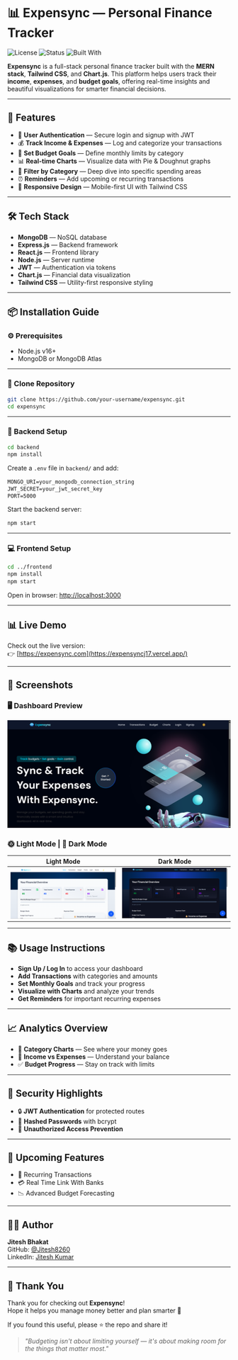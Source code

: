 # 📊 Expensync — Personal Finance Tracker

![License](https://img.shields.io/badge/license-MIT-blue.svg)
![Status](https://img.shields.io/badge/status-active-brightgreen)
![Built With](https://img.shields.io/badge/Built%20with-MERN%20Stack-blue)

**Expensync** is a full-stack personal finance tracker built with the **MERN stack**, **Tailwind CSS**, and **Chart.js**. This platform helps users track their **income**, **expenses**, and **budget goals**, offering real-time insights and beautiful visualizations for smarter financial decisions.

---

## 🚀 Features

- 🔐 **User Authentication** — Secure login and signup with JWT  
- 💰 **Track Income & Expenses** — Log and categorize your transactions  
- 🎯 **Set Budget Goals** — Define monthly limits by category  
- 📊 **Real-time Charts** — Visualize data with Pie & Doughnut graphs  
- 🧾 **Filter by Category** — Deep dive into specific spending areas  
- ⏰ **Reminders** — Add upcoming or recurring transactions  
- 📱 **Responsive Design** — Mobile-first UI with Tailwind CSS

---

## 🛠️ Tech Stack

- **MongoDB** — NoSQL database  
- **Express.js** — Backend framework  
- **React.js** — Frontend library  
- **Node.js** — Server runtime  
- **JWT** — Authentication via tokens  
- **Chart.js** — Financial data visualization  
- **Tailwind CSS** — Utility-first responsive styling  

---

## 📦 Installation Guide

### ⚙️ Prerequisites

- Node.js v16+  
- MongoDB or MongoDB Atlas  

---

### 📁 Clone Repository

```bash
git clone https://github.com/your-username/expensync.git
cd expensync
```

---

### 🔧 Backend Setup

```bash
cd backend
npm install
```

Create a `.env` file in `backend/` and add:

```env
MONGO_URI=your_mongodb_connection_string
JWT_SECRET=your_jwt_secret_key
PORT=5000
```

Start the backend server:

```bash
npm start
```

---

### 💻 Frontend Setup

```bash
cd ../frontend
npm install
npm start
```

Open in browser: [http://localhost:3000](http://localhost:3000)

---

## 📊 Live Demo

Check out the live version:  
👉 [https://expensync.com](https://expensyncj17.vercel.app/)

---

## 📸 Screenshots

### 🖥️ Dashboard Preview

![Expensync Full Demo](./public/demo.png)

### 🌞 Light Mode | 🌙 Dark Mode

| Light Mode                            | Dark Mode                             |
| ------------------------------------ | ------------------------------------- |
| ![Light](./public/light.png)         | ![Dark](./public/dark.png)           |


---

## 📚 Usage Instructions

- **Sign Up / Log In** to access your dashboard  
- **Add Transactions** with categories and amounts  
- **Set Monthly Goals** and track your progress  
- **Visualize with Charts** and analyze your trends  
- **Get Reminders** for important recurring expenses

---

## 📈 Analytics Overview

- 📌 **Category Charts** — See where your money goes  
- 🔄 **Income vs Expenses** — Understand your balance  
- ✅ **Budget Progress** — Stay on track with limits

---

## 🔐 Security Highlights

- 🔒 **JWT Authentication** for protected routes  
- 🔑 **Hashed Passwords** with bcrypt  
- 🚫 **Unauthorized Access Prevention**

---

## 🌟 Upcoming Features
 
- 🔁 Recurring Transactions  
- 💳 Real Time Link With Banks   
- 📉 Advanced Budget Forecasting

---

## 👨‍💻 Author

**Jitesh Bhakat**  
GitHub: [@Jitesh8260](https://github.com/Jitesh8260)  
LinkedIn: [Jitesh Kumar](https://www.linkedin.com/in/jitesh-kumar-2521b7249/)

---

## 🙏 Thank You

Thank you for checking out **Expensync**!  
Hope it helps you manage money better and plan smarter 💸

If you found this useful, please ⭐ the repo and share it!

> _"Budgeting isn't about limiting yourself — it's about making room for the things that matter most."_

